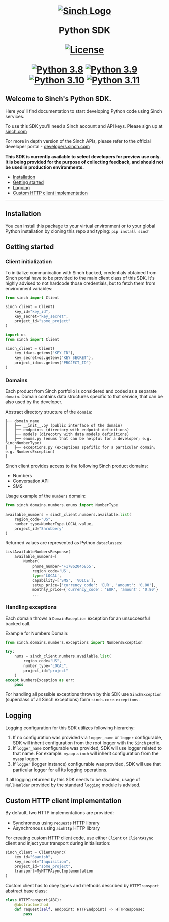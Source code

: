 <h1 align="center">

   [![Sinch Logo](https://developers.sinch.com/static/logo-07afe977d6d9dcd21b066d1612978e5c.svg)](https://www.sinch.com)

   Python SDK

   [![License](https://img.shields.io/badge/License-Apache_2.0-blue.svg)](https://github.com/sinch/sinch-sdk-python/blob/main/LICENSE)


   [![Python 3.8](https://img.shields.io/badge/python-3.8-blue.svg)](https://www.python.org/downloads/release/python-380/)
   [![Python 3.9](https://img.shields.io/badge/python-3.9-blue.svg)](https://www.python.org/downloads/release/python-390/)
   [![Python 3.10](https://img.shields.io/badge/python-3.10-blue.svg)](https://www.python.org/downloads/release/python-3100/)
   [![Python 3.11](https://img.shields.io/badge/python-3.11-blue.svg)](https://www.python.org/downloads/release/python-3110/)

</h1>

## Welcome to Sinch's Python SDK.

Here you'll find documentation to start developing Python code using Sinch services. 

To use this SDK you'll need a Sinch account and API keys. Please sign up at [sinch.com](https://sinch.com)

For more in depth version of the Sinch APIs, please refer to the official developer portal - [developers.sinch.com](https://developers.sinch.com/)

**This SDK is currently available to select developers for preview use only. It is being provided for the purpose of collecting feedback, and should not be used in production environments.**

* [Installation](#installation)
* [Getting started](#getting-started)
* [Logging](#logging)
* [Custom HTTP client implementation](#custom-http-client-implementation)
***


## Installation

You can install this package to your virtual environment or to your global Python installation by cloning this repo and typing:
`pip install sinch`


## Getting started

### Client initialization


To initialize communication with Sinch backed, credentials obtained from Sinch portal have to be provided to the main client class of this SDK.
It's highly advised to not hardcode those credentials, but to fetch them from environment variables:

```python
from sinch import Client

sinch_client = Client(
    key_id="key_id",
    key_secret="key_secret",
    project_id="some_project"
)
```

```python
import os
from sinch import Client

sinch_client = Client(
    key_id=os.getenv("KEY_ID"),
    key_secret=os.getenv("KEY_SECRET"),
    project_id=os.getenv("PROJECT_ID")
)
```


### Domains

Each product from Sinch portfolio is considered and coded as a separate `domain`.
Domain contains data structures specific to that service, that can be also used by the developer.

Abstract directory structure of the `domain`:
```
├── domain_name
│   ├── __init__.py (public interface of the domain)
│   ├── endpoints (directory with endpoint definitions)
│   ├── models (direcotry with data models definitions)
│   ├── enums.py (enums that can be helpful for a developer; e.g. SinchNumberType)
│   ├── exceptions.py (exceptions spefific for a particular domain; e.g. NumbersException)
│
```

Sinch client provides access to the following Sinch product domains:

- Numbers
- Conversation API
- SMS


Usage example of the `numbers` domain:

```python
from sinch.domains.numbers.enums import NumberType

available_numbers = sinch_client.numbers.available.list(
    region_code="US",
    number_type=NumberType.LOCAL.value,
    project_id="Shrubbery"
)
```
Returned values are represented as Python `dataclasses`:

```python
ListAvailableNumbersResponse(
    available_numbers=[
        Number(
            phone_number='+17862045855',
            region_code='US',
            type='LOCAL',
            capability=['SMS', 'VOICE'],
            setup_price={'currency_code': 'EUR', 'amount': '0.80'},
            monthly_price={'currency_code': 'EUR', 'amount': '0.80'}
            ...
```

### Handling exceptions

Each domain throws a `DomainException` exception for an unsuccessful backed call.

Example for Numbers Domain:

```python
from sinch.domains.numbers.exceptions import NumbersException

try:
    nums = sinch_client.numbers.available.list(
        region_code="US",
        number_type="LOCAL",
        project_id="project"
    )
except NumbersException as err:
    pass
```

For handling all possible exceptions thrown by this SDK use `SinchException` (superclass of all Sinch exceptions) form `sinch.core.exceptions`.


## Logging

Logging configuration for this SDK utilizes following hierarchy:
1. If no configuration was provided via `logger_name` or `logger` configurable, SDK will inherit configuration from the root logger with the `Sinch` prefix.
2. If `logger_name` configurable was provided, SDK will use logger related to that name. For example: `myapp.sinch` will inherit configuration from the `myapp` logger.
3. If `logger` (logger instance) configurable was provided, SDK will use that particular logger for all its logging operations.

If all logging returned by this SDK needs to be disabled, usage of `NullHanlder` provided by the standard `logging` module is advised.  


## Custom HTTP client implementation

By default, two HTTP implementations are provided:
- Synchronous using `requests` HTTP library
- Asynchronous using `aiohttp` HTTP library

For creating custom HTTP client code, use either `Client` or `ClientAsync` client and inject your transport during initialisation:
```python
sinch_client = ClientAsync(
    key_id="Spanish",
    key_secret="Inquisition",
    project_id="some_project",
    transport=MyHTTPAsyncImplementation
)
```

Custom client has to obey types and methods described by `HTTPTransport` abstract base class:
```python
class HTTPTransport(ABC):
    @abstractmethod
    def request(self, endpoint: HTTPEndpoint) -> HTTPResponse:
        pass
```

